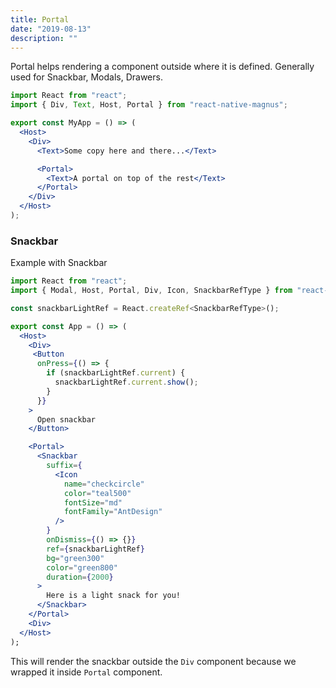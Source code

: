 ```yaml
---
title: Portal
date: "2019-08-13"
description: ""
---
```


Portal helps rendering a component outside where it is defined. Generally used for Snackbar, Modals, Drawers.

```jsx
import React from "react";
import { Div, Text, Host, Portal } from "react-native-magnus";

export const MyApp = () => (
  <Host>
    <Div>
      <Text>Some copy here and there...</Text>

      <Portal>
        <Text>A portal on top of the rest</Text>
      </Portal>
    </Div>
  </Host>
);
```

### Snackbar

Example with Snackbar

```jsx
import React from "react";
import { Modal, Host, Portal, Div, Icon, SnackbarRefType } from "react-native-magnus";

const snackbarLightRef = React.createRef<SnackbarRefType>();

export const App = () => (
  <Host>
    <Div>
     <Button
      onPress={() => {
        if (snackbarLightRef.current) {
          snackbarLightRef.current.show();
        }
      }}
    >
      Open snackbar
    </Button>

    <Portal>
      <Snackbar
        suffix={
          <Icon
            name="checkcircle"
            color="teal500"
            fontSize="md"
            fontFamily="AntDesign"
          />
        }
        onDismiss={() => {}}
        ref={snackbarLightRef}
        bg="green300"
        color="green800"
        duration={2000}
      >
        Here is a light snack for you!
      </Snackbar>
    </Portal>
    <Div>
  </Host>
);
```

This will render the snackbar outside the `Div` component because we wrapped it inside `Portal` component.
